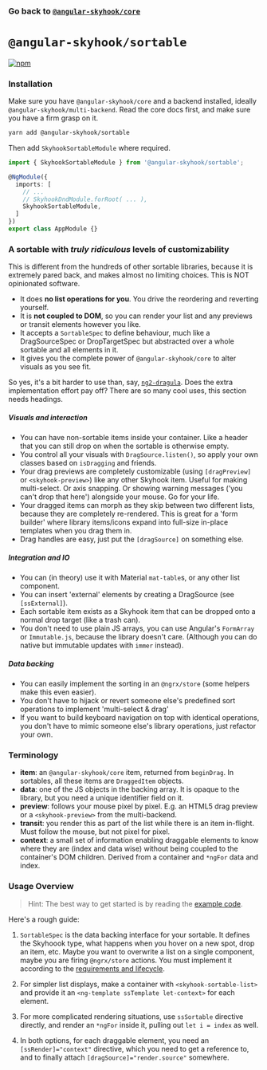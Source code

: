 ### Go back to [`@angular-skyhook/core`](../)

# `@angular-skyhook/sortable`

[![npm](https://img.shields.io/npm/v/@angular-skyhook/sortable.svg)](https://www.npmjs.com/package/@angular-skyhook/sortable)

### Installation

Make sure you have `@angular-skyhook/core` and a backend installed, ideally `@angular-skyhook/multi-backend`. Read the core docs first, and make sure you have a firm grasp on it.

```sh
yarn add @angular-skyhook/sortable
```

Then add `SkyhookSortableModule` where required.

```typescript
import { SkyhookSortableModule } from '@angular-skyhook/sortable';

@NgModule({
  imports: [
    // ...
    // SkyhookDndModule.forRoot( ... ),
    SkyhookSortableModule,
  ]
})
export class AppModule {}
```

### A sortable with *truly ridiculous* levels of customizability

This is different from the hundreds of other sortable libraries, because it is extremely pared back, and makes almost no limiting choices. This is NOT opinionated software.

- It does **no list operations for you**. You drive the reordering and reverting yourself.
- It is **not coupled to DOM**, so you can render your list and any previews or transit elements however you like.
- It accepts a `SortableSpec` to define behaviour, much like a DragSourceSpec or DropTargetSpec but abstracted over a whole sortable and all elements in it.
- It gives you the complete power of `@angular-skyhook/core` to alter visuals as you see fit.

So yes, it's a bit harder to use than, say, [`ng2-dragula`][ng2d]. Does the extra implementation effort pay off? There are so many cool uses, this section needs headings.

[ng2d]: https://github.com/valor-software/ng2-dragula/

##### Visuals and interaction
- You can have non-sortable items inside your container. Like a header that you can still drop on when the sortable is otherwise empty.
- You control all your visuals with `DragSource.listen()`, so apply your own classes based on `isDragging` and friends.
- Your drag previews are completely customizable (using `[dragPreview]` or `<skyhook-preview>`) like any other Skyhook item. Useful for making multi-select. Or axis snapping. Or showing warning messages ('you can't drop that here') alongside your mouse. Go for your life.
- Your dragged items can morph as they skip between two different lists, because they are completely re-rendered.
  This is great for a 'form builder' where library items/icons expand into full-size in-place templates when you drag them in.
- Drag handles are easy, just put the `[dragSource]` on something else.

##### Integration and IO
- You can (in theory) use it with Material `mat-table`s, or any other list component.
- You can insert 'external' elements by creating a DragSource (see `[ssExternal]`).
- Each sortable item exists as a Skyhook item that can be dropped onto a normal drop target (like a trash can).
- You don't need to use plain JS arrays, you can use Angular's `FormArray` or `Immutable.js`, because the library doesn't care. (Although you can do native but immutable updates with `immer` instead).

##### Data backing
- You can easily implement the sorting in an `@ngrx/store` (some helpers make this even easier).
- You don't have to hijack or revert someone else's predefined sort operations to implement 'multi-select & drag'
- If you want to build keyboard navigation on top with identical operations, you don't have to mimic someone else's library operations, just refactor your own.

### Terminology

- **item**: an `@angular-skyhook/core` item, returned from `beginDrag`. In sortables, all these items are `DraggedItem` objects.
- **data**: one of the JS objects in the backing array. It is opaque to the library, but you need a unique identifier field on it.
- **preview**: follows your mouse pixel by pixel. E.g. an HTML5 drag preview or a `<skyhook-preview>` from the multi-backend.
- **transit**: you render this as part of the list while there is an item in-flight. Must follow the mouse, but not pixel for pixel.
- **context**: a small set of information enabling draggable elements to know where they are (index and data wise) without being coupled to the container's DOM children. Derived from a container and `*ngFor` data and index.

### Usage Overview

> Hint: The best way to get started is by reading the [example 
> code](../examples/).

Here's a rough guide:

1. `SortableSpec` is the data backing interface for your sortable. It defines
the Skyhoook type, what happens when you hover on a new spot, drop an item,
etc. Maybe you want to overwrite a list on a single component, maybe you are
firing `@ngrx/store` actions. You must implement it according to the
[requirements and lifecycle][sortablespec-lifecycle].

2. For simpler list displays, make a container with `<skyhook-sortable-list>`
and provide it an `<ng-template ssTemplate let-context>` for each element.

3. For more complicated rendering situations, use `ssSortable` directive
directly, and render an `*ngFor` inside it, pulling out `let i = index` as
well.

4. In both options, for each draggable element, you need an
`[ssRender]="context"` directive, which you need to get a reference to, and to
finally attach `[dragSource]="render.source"` somewhere.

[sortablespec-lifecycle]: ./additional-documentation/sortablespec-lifecycle.html
